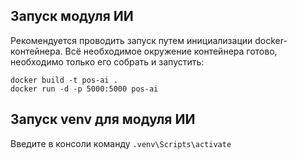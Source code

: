 ## Запуск модуля ИИ
Рекомендуется проводить запуск путем инициализации docker-контейнера. Всё необходимое окружение контейнера готово, необходимо только его собрать и запустить:

```
docker build -t pos-ai .
docker run -d -p 5000:5000 pos-ai
```

## Запуск venv для модуля ИИ
Введите в консоли команду `.venv\Scripts\activate`